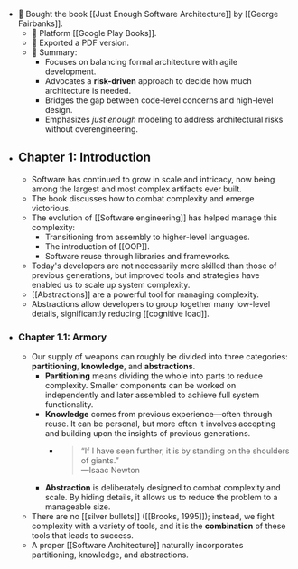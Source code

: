 - 📘 Bought the book [[Just Enough Software Architecture]] by [[George Fairbanks]].
  - 📍 Platform [[Google Play Books]].
  - 📄 Exported a PDF version.
  - 🧠 Summary:
    - Focuses on balancing formal architecture with agile development.
    - Advocates a **risk-driven** approach to decide how much architecture is needed.
    - Bridges the gap between code-level concerns and high-level design.
    - Emphasizes *just enough* modeling to address architectural risks without overengineering.
 - ## Chapter 1: Introduction
    - Software has continued to grow in scale and intricacy, now being among the largest and most complex artifacts ever built.
    - The book discusses how to combat complexity and emerge victorious.
    - The evolution of [[Software engineering]] has helped manage this complexity:
      - Transitioning from assembly to higher-level languages.
      - The introduction of [[OOP]].
      - Software reuse through libraries and frameworks.
    - Today's developers are not necessarily more skilled than those of previous generations, but improved tools and strategies have enabled us to scale up system complexity.
    - [[Abstractions]] are a powerful tool for managing complexity.
    - Abstractions allow developers to group together many low-level details, significantly reducing [[cognitive load]].
  - ### Chapter 1.1: Armory
    - Our supply of weapons can roughly be divided into three categories: **partitioning**, **knowledge**, and **abstractions**.
      - **Partitioning** means dividing the whole into parts to reduce complexity. Smaller components can be worked on independently and later assembled to achieve full system functionality.
      - **Knowledge** comes from previous experience—often through reuse. It can be personal, but more often it involves accepting and building upon the insights of previous generations.
        - > “If I have seen further, it is by standing on the shoulders of giants.”  
          > —Isaac Newton
      - **Abstraction** is deliberately designed to combat complexity and scale. By hiding details, it allows us to reduce the problem to a manageable size.
    - There are no [[silver bullets]] ([[Brooks, 1995]]); instead, we fight complexity with a variety of tools, and it is the **combination** of these tools that leads to success.
    - A proper [[Software Architecture]] naturally incorporates partitioning, knowledge, and abstractions.
